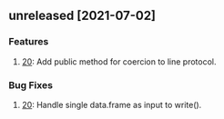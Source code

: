 ## unreleased [2021-07-02]

### Features

1. [20](https://github.com/bonitoo-io/influxdb-client-r/pull/20): Add public method for coercion to line protocol.

### Bug Fixes

1. [20](https://github.com/bonitoo-io/influxdb-client-r/pull/20): Handle single data.frame as input to write().
